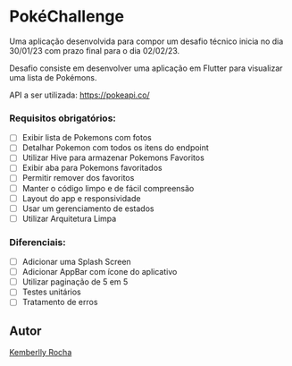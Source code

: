 
# PokéChallenge 

Uma aplicação desenvolvida para compor um desafio técnico inicia no dia 30/01/23 com prazo final para o dia 02/02/23.

Desafio consiste em desenvolver uma aplicação em Flutter para visualizar uma lista de Pokémons.

API a ser utilizada: https://pokeapi.co/





### Requisitos obrigatórios:

- [ ]  Exibir lista de Pokemons com fotos
- [ ]  Detalhar Pokemon com todos os itens do endpoint
- [ ]  Utilizar Hive para armazenar Pokemons Favoritos
- [ ]  Exibir aba para Pokemons favoritados
- [ ]  Permitir remover dos favoritos
- [ ]  Manter o código limpo e de fácil compreensão
- [ ]  Layout do app e responsividade
- [ ]  Usar um gerenciamento de estados
- [ ]  Utilizar Arquitetura Limpa

### Diferenciais:

- [ ]  Adicionar uma Splash Screen
- [ ]  Adicionar AppBar com ícone do aplicativo
- [ ]  Utilizar paginação de 5 em 5
- [ ]  Testes unitários
- [ ]  Tratamento de erros

## Autor

[Kemberlly Rocha](https://www.linkedin.com/in/kemberllyrochasilva/)

